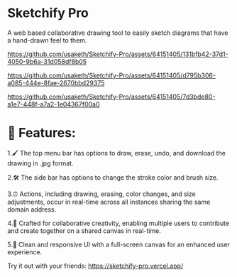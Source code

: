 # Sketchify Pro #
A web based collaborative drawing tool to easily sketch diagrams that have a hand-drawn feel to them.


https://github.com/usaketh/Sketchify-Pro/assets/64151405/131bfb42-37d1-4050-9b6a-31d058df8b05



https://github.com/usaketh/Sketchify-Pro/assets/64151405/d795b306-a085-444e-8fae-2670bbd29375



https://github.com/usaketh/Sketchify-Pro/assets/64151405/7d3bde80-a1e7-448f-a7a2-1e04367f00a0



# 🎨 Features:
1.🖌️ The top menu bar has options to draw, erase, undo, and download the drawing in .jpg format.

2.🛠️ The side bar has options to change the stroke color and brush size.

3.⏰ Actions, including drawing, erasing, color changes, and size adjustments, occur in real-time across all instances sharing the same domain address.

4.🤝 Crafted for collaborative creativity, enabling multiple users to contribute and create together on a shared canvas in real-time.

5.🌟 Clean and responsive UI with a full-screen canvas for an enhanced user experience.

Try it out with your friends: https://sketchify-pro.vercel.app/

